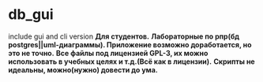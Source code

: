 # db_gui
include gui and cli version
<b>Для студентов.</b>
<b>Лабораторные по рпр(бд postgres||uml-диаграммы).
Приложение возможно доработается, но это не точно.</b>
<b>Все файлы под лицензией GPL-3, их можно использовать в учебных целях и т.д.(Всё как в лицензии).</b>
<b>Скрипты не идеальны, можно(нужно) довести до ума.</b>
